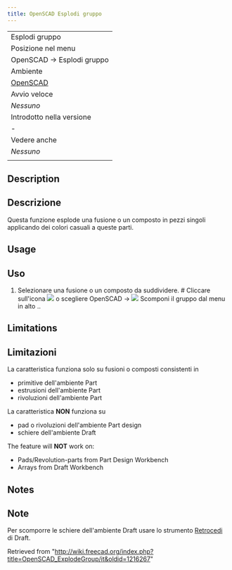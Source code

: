 ```yaml
---
title: OpenSCAD Esplodi gruppo
---
```


|                                                            |
| ---------------------------------------------------------- |
| Esplodi gruppo                                             |
| Posizione nel menu                                         |
| OpenSCAD → Esplodi gruppo‏‎                                |
| Ambiente                                                   |
| [OpenSCAD](/OpenSCAD_Workbench/it "OpenSCAD Workbench/it") |
| Avvio veloce                                               |
| _Nessuno_                                                  |
| Introdotto nella versione                                  |
| -                                                          |
| Vedere anche                                               |
| _Nessuno_                                                  |
|                                                            |

## Description

## Descrizione

Questa funzione esplode una fusione o un composto in pezzi singoli applicando dei colori casuali a queste parti.

## Usage

## Uso

1. Selezionare una fusione o un composto da suddividere. # Cliccare sull'icona ![](/images/OpenSCAD_ExplodeGroup.png) o scegliere OpenSCAD → ![](/images/OpenSCAD_ExplodeGroup.png) Scomponi il gruppo dal menu in alto ..

## Limitations

## Limitazioni

La caratteristica funziona solo su fusioni o composti consistenti in

- primitive dell'ambiente Part
- estrusioni dell'ambiente Part
- rivoluzioni dell'ambiente Part

La caratteristica **NON** funziona su

- pad o rivoluzioni dell'ambiente Part design
- schiere dell'ambiente Draft

The feature will **NOT** work on:

- Pads/Revolution-parts from Part Design Workbench
- Arrays from Draft Workbench

## Notes

## Note

Per scomporre le schiere dell'ambiente Draft usare lo strumento [Retrocedi](/Draft_Downgrade/it "Draft Downgrade/it") di Draft.

Retrieved from "<http://wiki.freecad.org/index.php?title=OpenSCAD_ExplodeGroup/it&oldid=1216267>"
